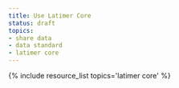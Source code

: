 ```yaml
---
title: Use Latimer Core
status: draft
topics:
- share data
- data standard
- latimer core
---
```

{% include resource_list topics='latimer core' %}